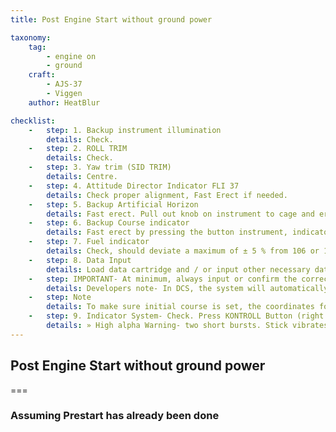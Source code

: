 ```yaml
---
title: Post Engine Start without ground power 

taxonomy:
    tag:
        - engine on
        - ground
    craft:
        - AJS-37
        - Viggen
    author: HeatBlur

checklist:
    -   step: 1. Backup instrument illumination 
        details: Check.
    -   step: 2. ROLL TRIM 
        details: Check. 
    -   step: 3. Yaw trim (SID TRIM) 
        details: Centre. 
    -   step: 4. Attitude Director Indicator FLI 37 
        details: Check proper alignment, Fast Erect if needed. 
    -   step: 5. Backup Artificial Horizon 
        details: Fast erect. Pull out knob on instrument to cage and erect. Press to knob to uncage. 
    -   step: 6. Backup Course indicator 
        details: Fast erect by pressing the button instrument, indicator light turns off when completed. 
    -   step: 7. Fuel indicator 
        details: Check, should deviate a maximum of ± 5 % from 106 or 131% (without or with drop tank). 
    -   step: 8. Data Input 
        details: Load data cartridge and / or input other necessary data.
    -   step: IMPORTANT- At minimum, always input or confirm the correct the start airfield. 
        details: Developers note- In DCS, the system will automatically detect the start airfield and load it into memory 
    -   step: Note
        details: To make sure initial course is set, the coordinates for the start base as well at the runway heading should always be inputted if not set via reference number.
    -   step: 9. Indicator System- Check. Press KONTROLL Button (right side panel)
        details: » High alpha Warning- two short bursts. Stick vibrates. <br />» Warning lights BRAND (Fire warning) lit <br />» Lights LANDSTÄLL (Landing gear warning) not lit. <br />» Altitude warning light lit with a solid light. <br />» Indicated fuel 29 ± 3 % and indicator returns to previous setting. <br />» Data indicator panel shows 1 and current CK-program number. <br />» FK-light is on (green). 
---
```


## Post Engine Start without ground power 

===

### Assuming Prestart has already been done
